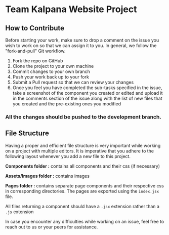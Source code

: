 # Team Kalpana Website Project

## How to Contribute

Before starting your work, make sure to drop a comment on the issue you wish to work on so that we can assign it to you. In general, we follow the "fork-and-pull" Git workflow.

1. Fork the repo on GitHub
2. Clone the project to your own machine
3. Commit changes to your own branch
4. Push your work back up to your fork
5. Submit a Pull request so that we can review your changes
5. Once you feel you have completed the sub-tasks specified in the issue, take a screenshot of the component you created or edited and upload it in the comments section of the issue along with the list of new files that you created and the pre-existing ones you modified

### **All the changes should be pushed to the development branch.**

## File Structure

Having a proper and efficient file structure is very important while working on a project with multiple editors. It is imperative that you adhere to the following layout whenever you add a new file to this project.

**Components folder :** contains all components and their css (if necessary)

**Assets/Images folder :** contains images

**Pages folder :** contains separate page components and their respective css in corresponding directories. The pages are exported using the ```index.jsx``` file.

All files returning a component should have a ```.jsx``` extension rather than a ```.js``` extension

In case you encounter any difficulties while working on an issue, feel free to reach out to us or your peers for assistance.

